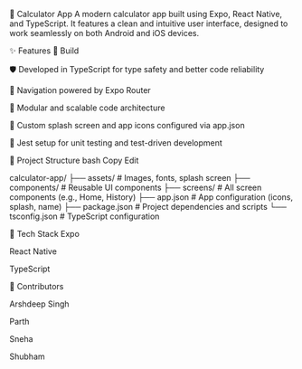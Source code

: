 📱 Calculator App
A modern calculator app built using Expo, React Native, and TypeScript. It features a clean and intuitive user interface, designed to work seamlessly on both Android and iOS devices.

✨ Features
📱 Build

🛡️ Developed in TypeScript for type safety and better code reliability

🚀 Navigation powered by Expo Router

🧩 Modular and scalable code architecture

🎨 Custom splash screen and app icons configured via app.json

🧪 Jest setup for unit testing and test-driven development

📂 Project Structure
bash
Copy
Edit

calculator-app/
├── assets/           # Images, fonts, splash screen
├── components/       # Reusable UI components
├── screens/          # All screen components (e.g., Home, History)
├── app.json          # App configuration (icons, splash, name)
├── package.json      # Project dependencies and scripts
└── tsconfig.json     # TypeScript configuration

🧰 Tech Stack
Expo

React Native

TypeScript

👥 Contributors

Arshdeep Singh

Parth

Sneha

Shubham

